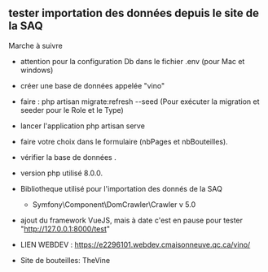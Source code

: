 

## tester importation des données depuis le site de la SAQ

Marche à suivre
- attention pour la configuration Db dans le fichier .env (pour Mac et windows)
- créer une base de données appelée "vino"
- faire : php artisan migrate:refresh --seed (Pour exécuter la migration et seeder pour le Role et le Type)
- lancer l'application php artisan serve
- faire votre choix dans le formulaire (nbPages et nbBouteilles).
- vérifier la base de données .
- version php utilisé 8.0.0.
- Bibliotheque utilisé pour l'importation des donnés de la SAQ 
    + Symfony\Component\DomCrawler\Crawler v 5.0

- ajout du framework VueJS, mais à date c'est en pause 
    pour tester "http://127.0.0.1:8000/test"

- LIEN WEBDEV : https://e2296101.webdev.cmaisonneuve.qc.ca/vino/

- Site de bouteilles: TheVine


